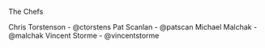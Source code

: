 The Chefs

Chris Torstenson - @ctorstens
Pat Scanlan      - @patscan
Michael Malchak  - @malchak
Vincent Storme   - @vincentstorme
